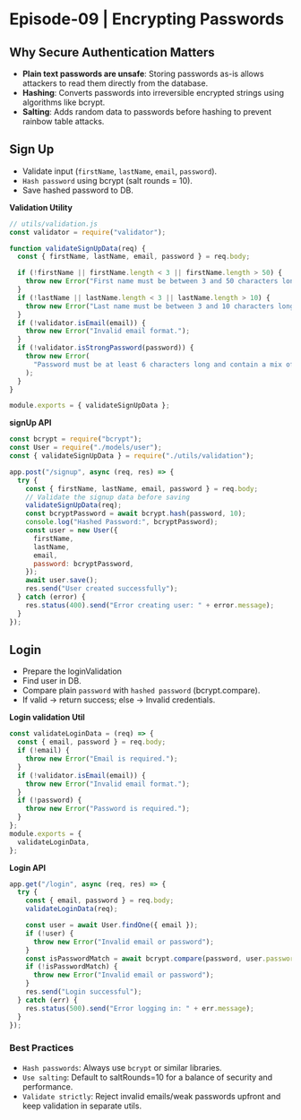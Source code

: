 # Episode-09 | Encrypting Passwords

## Why Secure Authentication Matters

- **Plain text passwords are unsafe**: Storing passwords as-is allows attackers to read them directly from the database.
- **Hashing**: Converts passwords into irreversible encrypted strings using algorithms like bcrypt.
- **Salting**: Adds random data to passwords before hashing to prevent rainbow table attacks.

## Sign Up

- Validate input (`firstName`, `lastName`, `email`, `password`).
- `Hash password` using bcrypt (salt rounds = 10).
- Save hashed password to DB.

**Validation Utility**

```js
// utils/validation.js
const validator = require("validator");

function validateSignUpData(req) {
  const { firstName, lastName, email, password } = req.body;

  if (!firstName || firstName.length < 3 || firstName.length > 50) {
    throw new Error("First name must be between 3 and 50 characters long.");
  }
  if (!lastName || lastName.length < 3 || lastName.length > 10) {
    throw new Error("Last name must be between 3 and 10 characters long.");
  }
  if (!validator.isEmail(email)) {
    throw new Error("Invalid email format.");
  }
  if (!validator.isStrongPassword(password)) {
    throw new Error(
      "Password must be at least 6 characters long and contain a mix of letters, numbers, and symbols."
    );
  }
}

module.exports = { validateSignUpData };
```

**signUp API**

```js
const bcrypt = require("bcrypt");
const User = require("./models/user");
const { validateSignUpData } = require("./utils/validation");

app.post("/signup", async (req, res) => {
  try {
    const { firstName, lastName, email, password } = req.body;
    // Validate the signup data before saving
    validateSignUpData(req);
    const bcryptPassword = await bcrypt.hash(password, 10);
    console.log("Hashed Password:", bcryptPassword);
    const user = new User({
      firstName,
      lastName,
      email,
      password: bcryptPassword,
    });
    await user.save();
    res.send("User created successfully");
  } catch (error) {
    res.status(400).send("Error creating user: " + error.message);
  }
});
```

## Login

- Prepare the loginValidation
- Find user in DB.
- Compare plain `password` with `hashed password` (bcrypt.compare).
- If valid → return success; else → Invalid credentials.

**Login validation Util**

```js
const validateLoginData = (req) => {
  const { email, password } = req.body;
  if (!email) {
    throw new Error("Email is required.");
  }
  if (!validator.isEmail(email)) {
    throw new Error("Invalid email format.");
  }
  if (!password) {
    throw new Error("Password is required.");
  }
};
module.exports = {
  validateLoginData,
};
```

**Login API**

```js
app.get("/login", async (req, res) => {
  try {
    const { email, password } = req.body;
    validateLoginData(req);

    const user = await User.findOne({ email });
    if (!user) {
      throw new Error("Invalid email or password");
    }
    const isPasswordMatch = await bcrypt.compare(password, user.password);
    if (!isPasswordMatch) {
      throw new Error("Invalid email or password");
    }
    res.send("Login successful");
  } catch (err) {
    res.status(500).send("Error logging in: " + err.message);
  }
});
```

### Best Practices

- `Hash passwords`: Always use `bcrypt` or similar libraries.
- `Use salting`: Default to saltRounds=10 for a balance of security and performance.
- `Validate strictly`: Reject invalid emails/weak passwords upfront and keep validation in separate utils.
